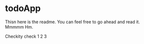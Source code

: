 # todoApp
Thisn here is the readme.
You can feel free to go ahead and read it. Mmmmm Hm.

Checkity check 1 2 3
